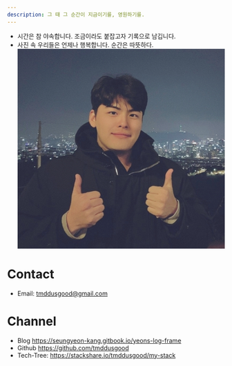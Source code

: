 ```yaml
---
description: 그 때 그 순간이 지금이기를, 영원하기를.
---
```


* 시간은 참 야속합니다. 조금이라도 붙잡고자 기록으로 남깁니다.
* 사진 속 우리들은 언제나 행복합니다. 순간은 따뜻하다.
  <br>
  ![](Assets/Seungyeon_Kang.jpeg)
# Contact
* Email: tmddusgood@gmail.com

# Channel
* Blog https://seungyeon-kang.gitbook.io/yeons-log-frame
* Github https://github.com/tmddusgood
* Tech-Tree: https://stackshare.io/tmddusgood/my-stack